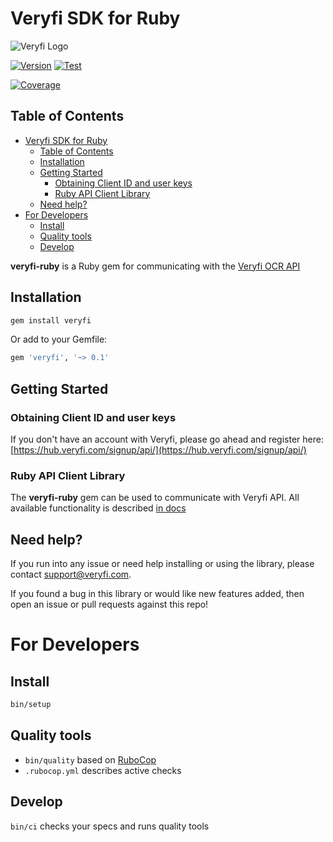 # Veryfi SDK for Ruby

![Veryfi Logo](https://cdn.veryfi.com/logos/veryfi-logo-wide-github.png)

[![Version](https://img.shields.io/gem/v/veryfi)](https://rubygems.org/gems/veryfi)
[![Test](https://github.com/slavakisel/veryfi-ruby/actions/workflows/test.yml/badge.svg?branch=main)](https://github.com/slavakisel/veryfi-ruby/actions/workflows/test.yml)

[![Coverage](https://raw.githubusercontent.com/slavakisel/veryfi-ruby/main/coverage/coverage-badge.png)](https://raw.githubusercontent.com/slavakisel/veryfi-ruby/main/coverage/coverage-badge.png)

## Table of Contents

- [Veryfi SDK for Ruby](#veryfi-sdk-for-ruby)
  - [Table of Contents](#table-of-contents)
  - [Installation](#installation)
  - [Getting Started](#getting-started)
    - [Obtaining Client ID and user keys](#obtaining-client-id-and-user-keys)
    - [Ruby API Client Library](#ruby-api-client-library)
  - [Need help?](#need-help)
- [For Developers](#for-developers)
  - [Install](#install)
  - [Quality tools](#quality-tools)
  - [Develop](#develop)

**veryfi-ruby** is a Ruby gem for communicating with the [Veryfi OCR API](https://veryfi.com/api/)

## Installation

```bash
gem install veryfi
```

Or add to your Gemfile:
```ruby
gem 'veryfi', '~> 0.1'
```

## Getting Started

### Obtaining Client ID and user keys

If you don't have an account with Veryfi, please go ahead and register here: [https://hub.veryfi.com/signup/api/](https://hub.veryfi.com/signup/api/)

### Ruby API Client Library

The **veryfi-ruby** gem can be used to communicate with Veryfi API. All available functionality is described [in docs](https://skdev.info/veryfi-ruby/)

## Need help?

If you run into any issue or need help installing or using the library, please contact support@veryfi.com.

If you found a bug in this library or would like new features added, then open an issue or pull requests against this repo!

# For Developers

## Install

```bash
bin/setup
```

## Quality tools

* `bin/quality` based on [RuboCop](https://github.com/bbatsov/rubocop)
* `.rubocop.yml` describes active checks

## Develop

`bin/ci` checks your specs and runs quality tools
